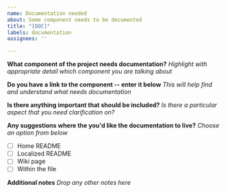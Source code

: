 ```yaml
---
name: Documentation needed
about: Some component needs to be documented
title: "[DOC]"
labels: documentation
assignees: ''

---
```


**What component of the project needs documentation?**
_Highlight with appropriate detail which component you are talking about_


**Do you have a link to the component -- enter it below**
_This will help find and understand what needs documentation_


**Is there anything important that should be included?**
_Is there a particular aspect that you need clarification on?_


**Any suggestions where the you'd like the documentation to live?**
_Choose an option from below_
- [ ] Home README
- [ ] Localized README
- [ ] Wiki page
- [ ] Within the file

**Additional notes**
_Drop any other notes here_
